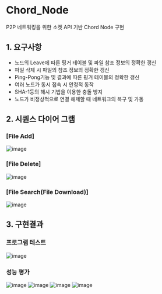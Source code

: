 # Chord_Node
P2P 네트워킹을 위한 소켓 API 기반 Chord Node 구현




## 1. 요구사항  
* 노드의 Leave에 따른 핑거 테이블 및 파일 참조 정보의 정확한 갱신
* 파일 삭제 시 파일의 참조 정보의 정확한 갱신
* Ping-Pong기능 및 결과에 따른 핑거 테이블의 정확한 갱신
* 여러 노드가 동시 접속 시 안정적 동작
* SHA-1등의 해시 기법을 이용한 충돌 방지
* 노드가 비정상적으로 연결 해제할 때 네트워크의 복구 및 가동

## 2. 시퀀스 다이어 그램  
### [File Add]  
![image](https://user-images.githubusercontent.com/52437364/114031944-d0d4aa00-98b6-11eb-9838-28179fd47685.png)
### [File Delete]
![image](https://user-images.githubusercontent.com/52437364/114032290-24df8e80-98b7-11eb-8410-b2c589756e54.png)
### [File Search(File Download)]
![image](https://user-images.githubusercontent.com/52437364/114032467-4b052e80-98b7-11eb-9850-135b82d81a88.png)

## 3. 구현결과
### 프로그램 테스트
![image](https://user-images.githubusercontent.com/52437364/114032880-b7802d80-98b7-11eb-98a0-c75645e844ba.png)
### 성능 평가
![image](https://user-images.githubusercontent.com/52437364/114033616-5f95f680-98b8-11eb-8253-bf36a87794a1.png)
![image](https://user-images.githubusercontent.com/52437364/114033741-7b010180-98b8-11eb-824a-276ef8f3a085.png)
![image](https://user-images.githubusercontent.com/52437364/114034152-e519a680-98b8-11eb-98a6-051f818ea949.png)
![image](https://user-images.githubusercontent.com/52437364/114034271-febaee00-98b8-11eb-835b-a499f2b67f1d.png)
